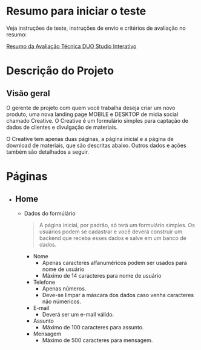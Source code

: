 # Resumo para iniciar o teste

Veja instruções de teste, instruções de envio e critérios de avaliação no resumo:

[Resumo da Avaliação Técnica DUO Studio Interativo](https://github.com/duo-oficial/instrucoes-para-processo-seletivo)

# Descrição do Projeto

## Visão geral
O gerente de projeto com quem você trabalha deseja criar um novo produto, uma nova landing page MOBILE e DESKTOP de mídia social chamado Creative. O Creative é um formulário simples para captação de dados de clientes e divulgação de materiais.

O Creative tem apenas duas páginas, a página inicial e a página de download de materiais, que são descritas abaixo. Outros dados e ações também são detalhados a seguir.

# Páginas
- ## Home
    - Dados do formúlário
        > A página inicial, por padrão, só terá um formulário simples. Os usuários podem se cadastrar e você deverá construir um backend que receba esses dados e salve em um banco de dados.

        - Nome
            - Apenas caracteres alfanuméricos podem ser usados ​​para nome de usuário
            - Máximo de 14 caracteres para nome de usuário
        - Telefone
            - Apenas números.
            - Deve-se limpar a máscara dos dados caso venha caracteres não númericos.        
        - E-mail
            - Deverá ser um e-mail válido.
        - Assunto
            - Máximo de 100 caracteres para assunto.
        - Mensagem
            - Máximo de 500 caracteres para mensagem.

    
